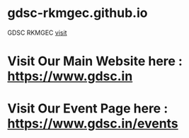 # gdsc-rkmgec.github.io
GDSC RKMGEC 
<a href="https://gdsc-rkmgec.github.io/">visit</a>


# Visit Our Main Website here : https://www.gdsc.in
# Visit Our Event Page here : https://www.gdsc.in/events
